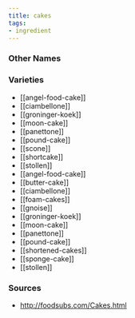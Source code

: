 ```yaml
---
title: cakes
tags:
- ingredient
---
```



### Other Names


### Varieties

* [[angel-food-cake]]
* [[ciambellone]]
* [[groninger-koek]]
* [[moon-cake]]
* [[panettone]]
* [[pound-cake]]
* [[scone]]
* [[shortcake]]
* [[stollen]]
* [[angel-food-cake]]
* [[butter-cake]]
* [[ciambellone]]
* [[foam-cakes]]
* [[gnoise]]
* [[groninger-koek]]
* [[moon-cake]]
* [[panettone]]
* [[pound-cake]]
* [[shortened-cakes]]
* [[sponge-cake]]
* [[stollen]]

### Sources
* http://foodsubs.com/Cakes.html
